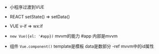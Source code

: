 - 小程序过渡到VUE
- REACT setState() => setData()
- VUE v-if => wx:if

- `new Vue({el: '#app})` mvvm的能力
  #app 内部是mvvm
- 组件 `Vue.component()`
  template是模板
  data是数部分
-ref mvvm中的id属性